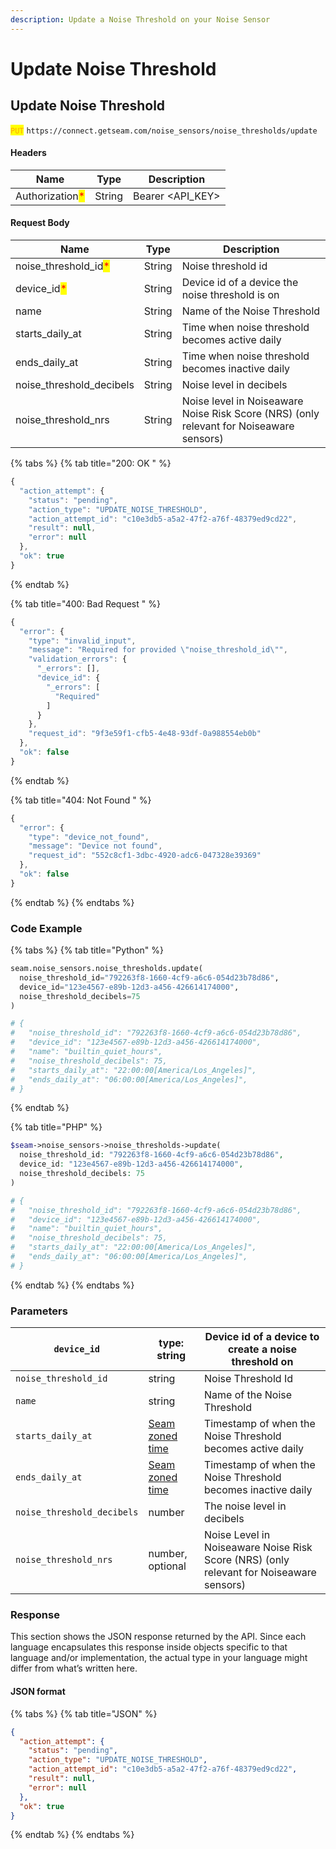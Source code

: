 ```yaml
---
description: Update a Noise Threshold on your Noise Sensor
---
```


# Update Noise Threshold

## Update Noise Threshold

<mark style="color:orange;">`PUT`</mark> `https://connect.getseam.com/noise_sensors/noise_thresholds/update`

#### Headers

| Name                                            | Type   | Description        |
| ----------------------------------------------- | ------ | ------------------ |
| Authorization<mark style="color:red;">\*</mark> | String | Bearer \<API\_KEY> |

#### Request Body

| Name                                                   | Type   | Description                                                                             |
| ------------------------------------------------------ | ------ | --------------------------------------------------------------------------------------- |
| noise\_threshold\_id<mark style="color:red;">\*</mark> | String | Noise threshold id                                                                      |
| device\_id<mark style="color:red;">\*</mark>           | String | Device id of a device the noise threshold is on                                         |
| name                                                   | String | Name of the Noise Threshold                                                             |
| starts\_daily\_at                                      | String | Time when noise threshold becomes active daily                                          |
| ends\_daily\_at                                        | String | Time when noise threshold becomes inactive daily                                        |
| noise\_threshold\_decibels                             | String | Noise level in decibels                                                                 |
| noise\_threshold\_nrs                                  | String | Noise level in Noiseaware Noise Risk Score (NRS) (only relevant for Noiseaware sensors) |

{% tabs %}
{% tab title="200: OK " %}
```javascript
{
  "action_attempt": {
    "status": "pending",
    "action_type": "UPDATE_NOISE_THRESHOLD",
    "action_attempt_id": "c10e3db5-a5a2-47f2-a76f-48379ed9cd22",
    "result": null,
    "error": null
  },
  "ok": true
}
```
{% endtab %}

{% tab title="400: Bad Request " %}
```javascript
{
  "error": {
    "type": "invalid_input",
    "message": "Required for provided \"noise_threshold_id\"",
    "validation_errors": {
      "_errors": [],
      "device_id": {
        "_errors": [
          "Required"
        ]
      }
    },
    "request_id": "9f3e59f1-cfb5-4e48-93df-0a988554eb0b"
  },
  "ok": false
}
```
{% endtab %}

{% tab title="404: Not Found " %}
```javascript
{
  "error": {
    "type": "device_not_found",
    "message": "Device not found",
    "request_id": "552c8cf1-3dbc-4920-adc6-047328e39369"
  },
  "ok": false
}
```
{% endtab %}
{% endtabs %}

### Code Example

{% tabs %}
{% tab title="Python" %}
```python
seam.noise_sensors.noise_thresholds.update(
  noise_threshold_id="792263f8-1660-4cf9-a6c6-054d23b78d86",
  device_id="123e4567-e89b-12d3-a456-426614174000",
  noise_threshold_decibels=75
)

# {
#   "noise_threshold_id": "792263f8-1660-4cf9-a6c6-054d23b78d86",
#   "device_id": "123e4567-e89b-12d3-a456-426614174000",
#   "name": "builtin_quiet_hours",
#   "noise_threshold_decibels": 75,
#   "starts_daily_at": "22:00:00[America/Los_Angeles]",
#   "ends_daily_at": "06:00:00[America/Los_Angeles]",
# }
```
{% endtab %}

{% tab title="PHP" %}
```php
$seam->noise_sensors->noise_thresholds->update(
  noise_threshold_id: "792263f8-1660-4cf9-a6c6-054d23b78d86",
  device_id: "123e4567-e89b-12d3-a456-426614174000",
  noise_threshold_decibels: 75
)

# {
#   "noise_threshold_id": "792263f8-1660-4cf9-a6c6-054d23b78d86",
#   "device_id": "123e4567-e89b-12d3-a456-426614174000",
#   "name": "builtin_quiet_hours",
#   "noise_threshold_decibels": 75,
#   "starts_daily_at": "22:00:00[America/Los_Angeles]",
#   "ends_daily_at": "06:00:00[America/Los_Angeles]",
# }
```
{% endtab %}
{% endtabs %}

### Parameters

| `device_id`                | type: string                                             | Device id of a device to create a noise threshold on                                    |
| -------------------------- | -------------------------------------------------------- | --------------------------------------------------------------------------------------- |
| `noise_threshold_id`       | string                                                   | Noise Threshold Id                                                                      |
| `name`                     | string                                                   | Name of the Noise Threshold                                                             |
| `starts_daily_at`          | [Seam zoned time](https://github.com/seamapi/zoned-time) | Timestamp of when the Noise Threshold becomes active daily                              |
| `ends_daily_at`            | [Seam zoned time](https://github.com/seamapi/zoned-time) | Timestamp of when the Noise Threshold becomes inactive daily                            |
| `noise_threshold_decibels` | number                                                   | The noise level in decibels                                                             |
| `noise_threshold_nrs`      | number, optional                                         | Noise Level in Noiseaware Noise Risk Score (NRS) (only relevant for Noiseaware sensors) |

### Response

This section shows the JSON response returned by the API. Since each language encapsulates this response inside objects specific to that language and/or implementation, the actual type in your language might differ from what’s written here.

#### JSON format

{% tabs %}
{% tab title="JSON" %}
```json
{
  "action_attempt": {
    "status": "pending",
    "action_type": "UPDATE_NOISE_THRESHOLD",
    "action_attempt_id": "c10e3db5-a5a2-47f2-a76f-48379ed9cd22",
    "result": null,
    "error": null
  },
  "ok": true
}
```
{% endtab %}
{% endtabs %}
